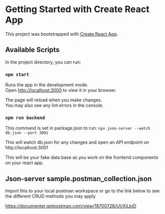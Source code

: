 # Getting Started with Create React App

This project was bootstrapped with [Create React App](https://github.com/facebook/create-react-app).

## Available Scripts

In the project directory, you can run:

### `npm start`

Runs the app in the development mode.\
Open [http://localhost:3000](http://localhost:3000) to view it in your browser.

The page will reload when you make changes.\
You may also see any lint errors in the console.

### `npm run backend`

This command is set in package.json to run:
`npx json-server --watch db.json --port 3001`

This will watch db.json for any changes and open an API endpoint on http://localhost:3001

This will be your fake data base as you work on the frontend components on your react app.


## Json-server sample.postman_collection.json

Import this to your local postman workspace or go to the link below to see the different CRUD methods you may apply

https://documenter.getpostman.com/view/18700728/UVXjLbjD
